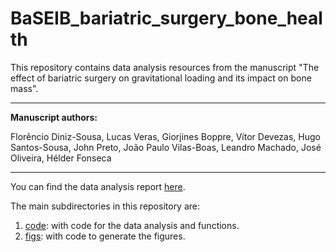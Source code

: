 # BaSEIB_bariatric_surgery_bone_health

This repository contains data analysis resources from the manuscript "The effect of bariatric surgery on gravitational loading and its impact on bone mass".

 ---

**Manuscript authors:**

Florêncio Diniz-Sousa, Lucas Veras, Giorjines Boppre, Vítor Devezas, Hugo Santos-Sousa, John Preto, João Paulo Vilas-Boas, Leandro Machado, José Oliveira, Hélder Fonseca

---

You can find the data analysis report [here](https://lveras.com/reports/report_BaSEIB_bariatric_surgery_bone_health.html).

The main subdirectories in this repository are:

1. [code](code/): with code for the data analysis and functions.
2. [figs](figs/): with code to generate the figures.
